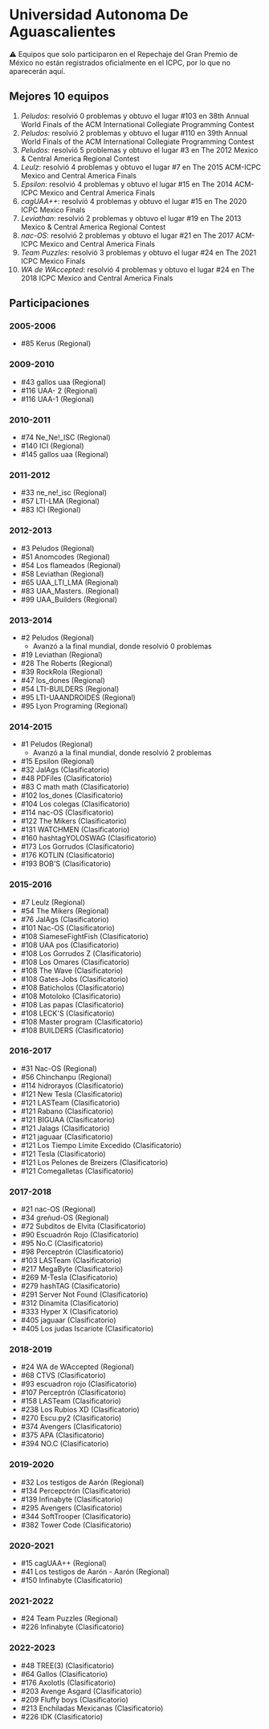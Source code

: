 # Universidad Autonoma De Aguascalientes

:warning: Equipos que solo participaron en el Repechaje del Gran Premio de México no están registrados oficialmente en el ICPC, por lo que no aparecerán aquí.

## Mejores 10 equipos

1. _Peludos_: resolvió 0 problemas y obtuvo el lugar #103 en 38th Annual World Finals of the ACM International Collegiate Programming Contest
1. _Peludos_: resolvió 2 problemas y obtuvo el lugar #110 en 39th Annual World Finals of the ACM International Collegiate Programming Contest
1. _Peludos_: resolvió 5 problemas y obtuvo el lugar #3 en The 2012 Mexico & Central America Regional Contest
1. _Leulz_: resolvió 4 problemas y obtuvo el lugar #7 en The 2015 ACM-ICPC Mexico and Central America Finals
1. _Epsilon_: resolvió 4 problemas y obtuvo el lugar #15 en The 2014 ACM-ICPC Mexico and Central America Finals
1. _cagUAA++_: resolvió 4 problemas y obtuvo el lugar #15 en The 2020 ICPC Mexico Finals
1. _Leviathan_: resolvió 2 problemas y obtuvo el lugar #19 en The 2013 Mexico & Central America Regional Contest
1. _nac-OS_: resolvió 2 problemas y obtuvo el lugar #21 en The 2017 ACM-ICPC Mexico and Central America Finals
1. _Team Puzzles_: resolvió 3 problemas y obtuvo el lugar #24 en The 2021 ICPC Mexico Finals
1. _WA de WAccepted_: resolvió 4 problemas y obtuvo el lugar #24 en The 2018 ICPC Mexico and Central America Finals

## Participaciones

### 2005-2006

- #85 Kerus (Regional)

### 2009-2010

- #43 gallos uaa (Regional)
- #116 UAA- 2 (Regional)
- #116 UAA-1 (Regional)

### 2010-2011

- #74 Ne_Ne!_ISC (Regional)
- #140 ICI (Regional)
- #145 gallos uaa (Regional)

### 2011-2012

- #33 ne_ne!_isc (Regional)
- #57 LTI-LMA (Regional)
- #83 ICI (Regional)

### 2012-2013

- #3 Peludos (Regional)
- #51 Anomcodes (Regional)
- #54 Los flameados (Regional)
- #58 Leviathan (Regional)
- #65 UAA_LTI_LMA (Regional)
- #83 UAA_Masters. (Regional)
- #99 UAA_Builders (Regional)

### 2013-2014

- #2 Peludos (Regional)
  - Avanzó a la final mundial, donde resolvió 0 problemas
- #19 Leviathan (Regional)
- #28 The Roberts (Regional)
- #39 RockRola (Regional)
- #47 los_dones (Regional)
- #54 LTI-BUILDERS (Regional)
- #95 LTI-UAANDROIDES (Regional)
- #95 Lyon Programing (Regional)

### 2014-2015

- #1 Peludos (Regional)
  - Avanzó a la final mundial, donde resolvió 2 problemas
- #15 Epsilon (Regional)
- #32 JalAgs (Clasificatorio)
- #48 PDFiles (Clasificatorio)
- #83 C math math (Clasificatorio)
- #102 los_dones (Clasificatorio)
- #104 Los colegas (Clasificatorio)
- #114 nac-OS (Clasificatorio)
- #122 The Mikers (Clasificatorio)
- #131 WATCHMEN (Clasificatorio)
- #160 hashtagYOLOSWAG (Clasificatorio)
- #173 Los Gorrudos (Clasificatorio)
- #176 KOTLIN (Clasificatorio)
- #193 BOB'S (Clasificatorio)

### 2015-2016

- #7 Leulz (Regional)
- #54 The Mikers (Regional)
- #76 JalAgs (Clasificatorio)
- #101 Nac-OS (Clasificatorio)
- #108 SiameseFightFish (Clasificatorio)
- #108 UAA pos (Clasificatorio)
- #108 Los Gorrudos Z (Clasificatorio)
- #108 Los Omares (Clasificatorio)
- #108 The Wave (Clasificatorio)
- #108 Gates-Jobs (Clasificatorio)
- #108 Baticholos (Clasificatorio)
- #108 Motoloko (Clasificatorio)
- #108 Las papas (Clasificatorio)
- #108 LECK'S (Clasificatorio)
- #108 Master program (Clasificatorio)
- #108 BUILDERS (Clasificatorio)

### 2016-2017

- #31 Nac-OS (Regional)
- #56 Chinchanpu (Regional)
- #114 hidrorayos (Clasificatorio)
- #121 New Tesla (Clasificatorio)
- #121 LASTeam (Clasificatorio)
- #121 Rabano (Clasificatorio)
- #121 BIGUAA (Clasificatorio)
- #121 Jalags (Clasificatorio)
- #121 jaguaar (Clasificatorio)
- #121 Los Tiempo Límite Excedido (Clasificatorio)
- #121 Tesla (Clasificatorio)
- #121 Los Pelones de Breizers (Clasificatorio)
- #121 Comegalletas (Clasificatorio)

### 2017-2018

- #21 nac-OS (Regional)
- #34 greñud-OS (Regional)
- #72 Subditos de Elvita (Clasificatorio)
- #90 Escuadrón Rojo (Clasificatorio)
- #95 No.C (Clasificatorio)
- #98 Perceptrón (Clasificatorio)
- #103 LASTeam (Clasificatorio)
- #217 MegaByte (Clasificatorio)
- #269 M-Tesla (Clasificatorio)
- #279 hashTAG (Clasificatorio)
- #291 Server Not Found (Clasificatorio)
- #312 Dinamita (Clasificatorio)
- #333 Hyper X (Clasificatorio)
- #405 jaguaar (Clasificatorio)
- #405 Los judas Iscariote (Clasificatorio)

### 2018-2019

- #24 WA de WAccepted (Regional)
- #68 CTVS (Clasificatorio)
- #93 escuadron rojo (Clasificatorio)
- #107 Perceptrón (Clasificatorio)
- #158 LASTeam (Clasificatorio)
- #238 Los Rubios XD (Clasificatorio)
- #270 Escu.py2 (Clasificatorio)
- #374 Avengers (Clasificatorio)
- #375 APA (Clasificatorio)
- #394 NO.C (Clasificatorio)

### 2019-2020

- #32 Los testigos de Aarón (Regional)
- #134 Percepctrón (Clasificatorio)
- #139 Infinabyte (Clasificatorio)
- #295 Avengers (Clasificatorio)
- #344 SoftTrooper (Clasificatorio)
- #382 Tower Code (Clasificatorio)

### 2020-2021

- #15 cagUAA++ (Regional)
- #41 Los testigos de Aarón - Aarón (Regional)
- #150 Infinabyte (Clasificatorio)

### 2021-2022

- #24 Team Puzzles (Regional)
- #226 Infinabyte (Clasificatorio)

### 2022-2023

- #48 TREE(3) (Clasificatorio)
- #64 Gallos (Clasificatorio)
- #176 Axolotls (Clasificatorio)
- #203 Avenge Asgard (Clasificatorio)
- #209 Fluffy boys (Clasificatorio)
- #213 Enchiladas Mexicanas (Clasificatorio)
- #226 IDK (Clasificatorio)



